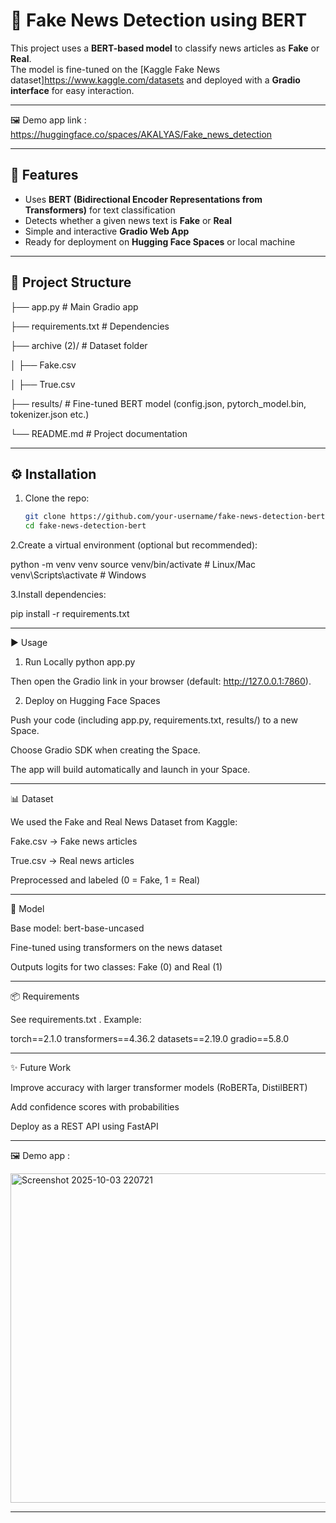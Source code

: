 # 📰 Fake News Detection using BERT

This project uses a **BERT-based model** to classify news articles as **Fake** or **Real**.  
The model is fine-tuned on the [Kaggle Fake News dataset]https://www.kaggle.com/datasets and deployed with a **Gradio interface** for easy interaction.

---

🖼️ Demo app link : https://huggingface.co/spaces/AKALYAS/Fake_news_detection

---

## 🚀 Features
- Uses **BERT (Bidirectional Encoder Representations from Transformers)** for text classification  
- Detects whether a given news text is **Fake** or **Real**  
- Simple and interactive **Gradio Web App**  
- Ready for deployment on **Hugging Face Spaces** or local machine  

---

## 📂 Project Structure

├── app.py # Main Gradio app

├── requirements.txt # Dependencies

├── archive (2)/ # Dataset folder

│ ├── Fake.csv

│ ├── True.csv

├── results/ # Fine-tuned BERT model (config.json, pytorch_model.bin, tokenizer.json etc.)

└── README.md # Project documentation



---

## ⚙️ Installation

1. Clone the repo:
   ```bash
   git clone https://github.com/your-username/fake-news-detection-bert.git
   cd fake-news-detection-bert

   
2.Create a virtual environment (optional but recommended):

python -m venv venv
source venv/bin/activate    # Linux/Mac
venv\Scripts\activate       # Windows


3.Install dependencies:

pip install -r requirements.txt

---

▶️ Usage
1. Run Locally
python app.py


Then open the Gradio link in your browser (default: http://127.0.0.1:7860).

2. Deploy on Hugging Face Spaces

Push your code (including app.py, requirements.txt, results/) to a new Space.

Choose Gradio SDK when creating the Space.

The app will build automatically and launch in your Space.

---

📊 Dataset

We used the Fake and Real News Dataset from Kaggle:

Fake.csv → Fake news articles

True.csv → Real news articles

Preprocessed and labeled (0 = Fake, 1 = Real)

---

🧠 Model

Base model: bert-base-uncased

Fine-tuned using transformers on the news dataset

Outputs logits for two classes: Fake (0) and Real (1)

---



📦 Requirements

See requirements.txt
. Example:

torch==2.1.0
transformers==4.36.2
datasets==2.19.0
gradio==5.8.0

---

✨ Future Work

Improve accuracy with larger transformer models (RoBERTa, DistilBERT)

Add confidence scores with probabilities

Deploy as a REST API using FastAPI

---

🖼️ Demo app :

<img width="1867" height="527" alt="Screenshot 2025-10-03 220721" src="https://github.com/user-attachments/assets/3feee073-b3db-4633-afaf-8550f4c642e4" />

----
